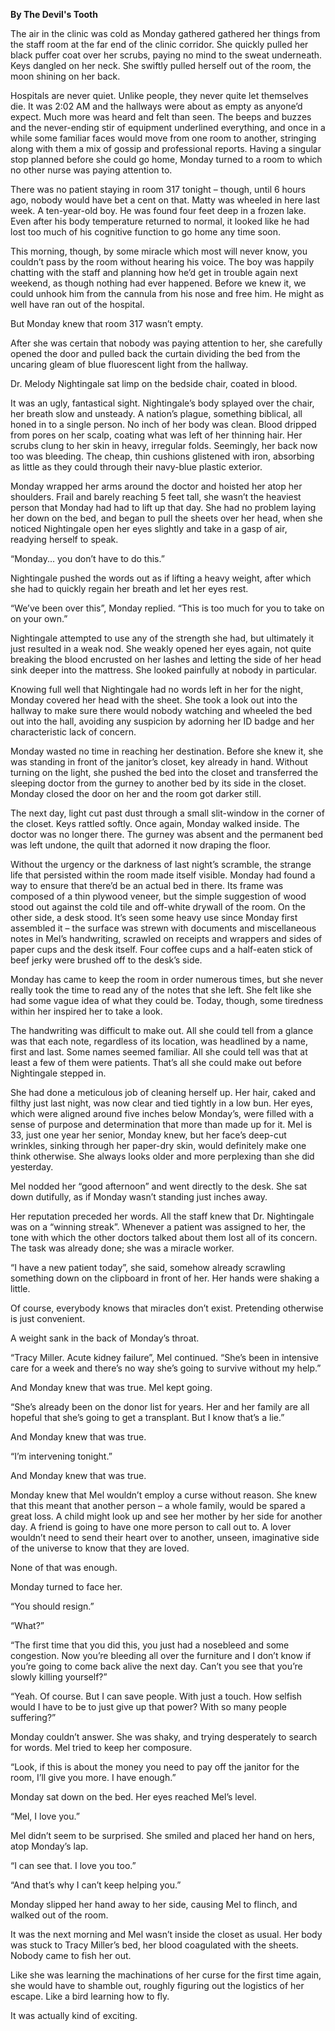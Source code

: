 **By The Devil's Tooth**

The air in the clinic was cold as Monday gathered gathered her things from the staff room at the far end of the clinic corridor. She quickly pulled her black puffer coat over her scrubs, paying no mind to the sweat underneath. Keys dangled on her neck. She swiftly pulled herself out of the room, the moon shining on her back.

Hospitals are never quiet. Unlike people, they never quite let themselves die. It was 2:02 AM and the hallways were about as empty as anyone’d expect. Much more was heard and felt than seen. The beeps and buzzes and the never-ending stir of equipment underlined everything, and once in a while some familiar faces would move from one room to another, stringing along with them a mix of gossip and professional reports. Having a singular stop planned before she could go home, Monday turned to a room to which no other nurse was paying attention to.

There was no patient staying in room 317 tonight – though, until 6 hours ago, nobody would have bet a cent on that. Matty was wheeled in here last week. A ten-year-old boy. He was found four feet deep in a frozen lake. Even after his body temperature returned to normal, it looked like he had lost too much of his cognitive function to go home any time soon.

This morning, though, by some miracle which most will never know, you couldn’t pass by the room without hearing his voice. The boy was happily chatting with the staff and planning how he’d get in trouble again next weekend, as though nothing had ever happened. Before we knew it, we could unhook him from the cannula from his nose and free him. He might as well have ran out of the hospital.

But Monday knew that room 317 wasn’t empty.

After she was certain that nobody was paying attention to her, she carefully opened the door and pulled back the curtain dividing the bed from the uncaring gleam of blue fluorescent light from the hallway.

Dr. Melody Nightingale sat limp on the bedside chair, coated in blood.

It was an ugly, fantastical sight. Nightingale’s body splayed over the chair, her breath slow and unsteady. A nation’s plague, something biblical, all honed in to a single person. No inch of her body was clean. Blood dripped from pores on her scalp, coating what was left of her thinning hair. Her scrubs clung to her skin in heavy, irregular folds. Seemingly, her back now too was bleeding. The cheap, thin cushions glistened with iron, absorbing as little as they could through their navy-blue plastic exterior.

Monday wrapped her arms around the doctor and hoisted her atop her shoulders. Frail and barely reaching 5 feet tall, she wasn’t the heaviest person that Monday had had to lift up that day. She had no problem laying her down on the bed, and began to pull the sheets over her head, when she noticed Nightingale open her eyes slightly and take in a gasp of air, readying herself to speak.

“Monday... you don’t have to do this.” 

Nightingale pushed the words out as if lifting a heavy weight, after which she had to quickly regain her breath and let her eyes rest.

“We’ve been over this”, Monday replied. “This is too much for you to take on on your own.”

Nightingale attempted to use any of the strength she had, but ultimately it just resulted in a weak nod. She weakly opened her eyes again, not quite breaking the blood encrusted on her lashes and letting the side of her head sink deeper into the mattress. She looked painfully at nobody in particular.

Knowing full well that Nightingale had no words left in her for the night, Monday covered her head with the sheet. She took a look out into the hallway to make sure there would nobody watching and wheeled the bed out into the hall, avoiding any suspicion by adorning her ID badge and her characteristic lack of concern. 

Monday wasted no time in reaching her destination. Before she knew it, she was standing in front of the janitor’s closet, key already in hand. Without turning on the light, she pushed the bed into the closet and transferred the sleeping doctor from the gurney to another bed by its side in the closet.
Monday closed the door on her and the room got darker still.


The next day, light cut past dust through a small slit-window in the corner of the closet. Keys rattled softly. Once again, Monday walked inside. The doctor was no longer there. The gurney was absent and the permanent bed was left undone, the quilt that adorned it now draping the floor. 

Without the urgency or the darkness of last night’s scramble, the strange life that persisted within the room made itself visible. Monday had found a way to ensure that there’d be an actual bed in there. Its frame was composed of a thin plywood veneer, but the simple suggestion of wood stood out against the cold tile and off-white drywall of the room. On the other side, a desk stood. It’s seen some heavy use since Monday first assembled it – the surface was strewn with documents and miscellaneous notes in Mel’s handwriting, scrawled on receipts and wrappers and sides of paper cups and the desk itself. Four coffee cups and a half-eaten stick of beef jerky were brushed off to the desk’s side.

Monday has came to keep the room in order numerous times, but she never really took the time to read any of the notes that she left. She felt like she had some vague idea of what they could be. Today, though, some tiredness within her inspired her to take a look.

The handwriting was difficult to make out. All she could tell from a glance was that each note, regardless of its location, was headlined by a name, first and last. Some names seemed familiar. All she could tell was that at least a few of them were patients. That’s all she could make out before Nightingale stepped in.

She had done a meticulous job of cleaning herself up. Her hair, caked and filthy just last night, was now clear and tied tightly in a low bun. Her eyes, which were aligned around five inches below Monday’s, were filled with a sense of purpose and determination that more than made up for it. Mel is 33, just one year her senior, Monday knew, but her face’s deep-cut wrinkles, sinking through her paper-dry skin, would definitely make one think otherwise. She always looks older and more perplexing than she did yesterday.

Mel nodded her “good afternoon” and went directly to the desk. She sat down dutifully, as if Monday wasn’t standing just inches away.

Her reputation preceded her words. All the staff knew that Dr. Nightingale was on a “winning streak”. Whenever a patient was assigned to her, the tone with which the other doctors talked about them lost all of its concern. The task was already done; she was a miracle worker.

“I have a new patient today”, she said, somehow already scrawling something down on the clipboard in front of her. Her hands were shaking a little.

Of course, everybody knows that miracles don’t exist. Pretending otherwise is just convenient.

A weight sank in the back of Monday’s throat.

“Tracy Miller. Acute kidney failure”, Mel continued. “She’s been in intensive care for a week and there’s no way she’s going to survive without my help.”

And Monday knew that was true. Mel kept going.

“She’s already been on the donor list for years. Her and her family are all hopeful that she’s going to get a transplant. But I know that’s a lie.”

And Monday knew that was true.

“I’m intervening tonight.”

And Monday knew that was true.

Monday knew that Mel wouldn’t employ a curse without reason. She knew that this meant that another person – a whole family, would be spared a great loss. A child might look up and see her mother by her side for another day. A friend is going to have one more person to call out to. A lover wouldn’t need to send their heart over to another, unseen, imaginative side of the universe to know that they are loved.

None of that was enough.

Monday turned to face her.

“You should resign.”

“What?”

“The first time that you did this, you just had a nosebleed and some congestion. Now you’re bleeding all over the furniture and I don’t know if you’re going to come back alive the next day. Can’t you see that you’re slowly killing yourself?”

“Yeah. Of course. But I can save people. With just a touch. How selfish would I have to be to just give up that power? With so many people suffering?”

Monday couldn’t answer. She was shaky, and trying desperately to search for words. Mel tried to keep her composure.

“Look, if this is about the money you need to pay off the janitor for the room, I’ll give you more. I have enough.”

Monday sat down on the bed. Her eyes reached Mel’s level.

“Mel, I love you.”

Mel didn’t seem to be surprised. She smiled and placed her hand on hers, atop Monday’s lap.

“I can see that. I love you too.”

“And that’s why I can’t keep helping you.”

Monday slipped her hand away to her side, causing Mel to flinch, and walked out of the room.


It was the next morning and Mel wasn’t inside the closet as usual. Her body was stuck to Tracy Miller’s bed, her blood coagulated with the sheets. Nobody came to fish her out.

Like she was learning the machinations of her curse for the first time again, she would have to shamble out, roughly figuring out the logistics of her escape. Like a bird learning how to fly.

It was actually kind of exciting.
